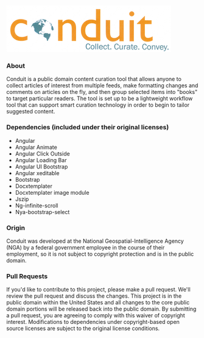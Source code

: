 ![Conduit logo](/resources/logo.png?raw=true "Optional Title")

### About

Conduit is a public domain content curation tool that allows anyone to collect articles of interest from multiple feeds, make formatting changes and comments on articles on the fly, and then group selected items into "books" to target particular readers. The tool is set up to be a lightweight workflow tool that can support smart curation technology in order to begin to tailor suggested content.

### Dependencies (included under their original licenses)
* Angular
* Angular Animate
* Angular Click Outside
* Angular Loading Bar
* Angular UI Bootstrap
* Angular xeditable
* Bootstrap
* Docxtemplater
* Docxtemplater image module
* Jszip
* Ng-infinite-scroll
* Nya-bootstrap-select

### Origin

Conduit was developed at the National Geospatial-Intelligence Agency (NGA) by a federal government employee in the course of their employment, so it is not subject to copyright protection and is in the public domain.

### Pull Requests

If you'd like to contribute to this project, please make a pull request. We'll review the pull request and discuss the changes. This project is in the public domain within the United States and all changes to the core public domain portions will be released back into the public domain. By submitting a pull request, you are agreeing to comply with this waiver of copyright interest. Modifications to dependencies under copyright-based open source licenses are subject to the original license conditions.
